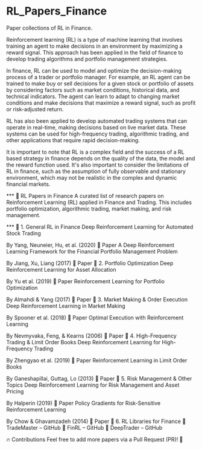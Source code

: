 # RL_Papers_Finance

Paper collections of RL in Finance. 

Reinforcement learning (RL) is a type of machine learning that involves training an agent to make decisions in an environment by maximizing a reward signal. This approach has been applied in the field of finance to develop trading algorithms and portfolio management strategies.

In finance, RL can be used to model and optimize the decision-making process of a trader or portfolio manager. For example, an RL agent can be trained to make buy or sell decisions for a given stock or portfolio of assets by considering factors such as market conditions, historical data, and technical indicators. The agent can learn to adapt to changing market conditions and make decisions that maximize a reward signal, such as profit or risk-adjusted return.

RL has also been applied to develop automated trading systems that can operate in real-time, making decisions based on live market data. These systems can be used for high-frequency trading, algorithmic trading, and other applications that require rapid decision-making.

It is important to note that RL is a complex field and the success of a RL based strategy in finance depends on the quality of the data, the model and the reward function used. It's also important to consider the limitations of RL in finance, such as the assumption of fully observable and stationary environment, which may not be realistic in the complex and dynamic financial markets.


*** 📜 RL Papers in Finance
A curated list of research papers on Reinforcement Learning (RL) applied in Finance and Trading. This includes portfolio optimization, algorithmic trading, market making, and risk management.

*** 📌 1. General RL in Finance
Deep Reinforcement Learning for Automated Stock Trading

By Yang, Neuneier, Hu, et al. (2020)
📄 Paper
A Deep Reinforcement Learning Framework for the Financial Portfolio Management Problem

By Jiang, Xu, Liang (2017)
📄 Paper
📌 2. Portfolio Optimization
Deep Reinforcement Learning for Asset Allocation

By Yu et al. (2019)
📄 Paper
Reinforcement Learning for Portfolio Optimization

By Almahdi & Yang (2017)
📄 Paper
📌 3. Market Making & Order Execution
Deep Reinforcement Learning in Market Making

By Spooner et al. (2018)
📄 Paper
Optimal Execution with Reinforcement Learning

By Nevmyvaka, Feng, & Kearns (2006)
📄 Paper
📌 4. High-Frequency Trading & Limit Order Books
Deep Reinforcement Learning for High-Frequency Trading

By Zhengyao et al. (2019)
📄 Paper
Reinforcement Learning in Limit Order Books

By Ganeshapillai, Guttag, Lo (2013)
📄 Paper
📌 5. Risk Management & Other Topics
Deep Reinforcement Learning for Risk Management and Asset Pricing

By Halperin (2019)
📄 Paper
Policy Gradients for Risk-Sensitive Reinforcement Learning

By Chow & Ghavamzadeh (2014)
📄 Paper
📌 6. RL Libraries for Finance
🔹 TradeMaster – GitHub
🔹 FinRL – GitHub
🔹 DeepTrader – GitHub

🔥 Contributions
Feel free to add more papers via a Pull Request (PR)! 🚀
